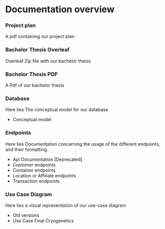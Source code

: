 # Documentation overview
### Project plan
A pdf containing our project plan
### Bachelor Thesis Overleaf
Overleaf Zip file with our bachelor thesis
### Bachelor Thesis PDF
A Pdf of our bachelor thesis

### Database
Here lies The conceptual model for our database
* Conceptual model
### Endpoints
Here lies Documentation concerning the usage of the different endpoints, and their formatting.
* Api Documentation [Deprecated]
* Customer endpoints
* Container endpoints
* Location or Affiliate endpoints
* Transaction endpoints
### Use Case Diagram
Here lies a visual representation of our use-case diagram
* Old versions
* Use Case Final Cryogenetics
